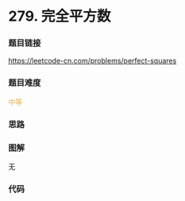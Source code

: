 # 279. 完全平方数

### 题目链接

https://leetcode-cn.com/problems/perfect-squares

### 题目难度

<font color=#F0AD4E>中等</font>

### 思路



### 图解

无

### 代码

```python
```
